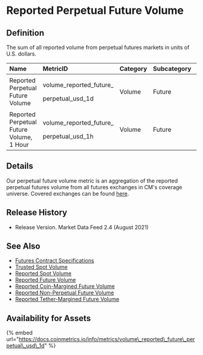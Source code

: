 # Reported Perpetual Future Volume

## Definition

The sum of all reported volume from perpetual futures markets in units of U.S. dollars.[  
](https://docs.coinmetrics.io/asset-metrics/volume/volume_reported_future_coin_margined_usd_1d)

<table>
  <thead>
    <tr>
      <th style="text-align:left">Name</th>
      <th style="text-align:left">MetricID</th>
      <th style="text-align:left">Category</th>
      <th style="text-align:left">Subcategory</th>
      <th style="text-align:left">Type</th>
      <th style="text-align:left">Unit</th>
      <th style="text-align:left">Interval</th>
    </tr>
  </thead>
  <tbody>
    <tr>
      <td style="text-align:left">Reported Perpetual Future Volume</td>
      <td style="text-align:left">
        <p>volume_reported_future_</p>
        <p>perpetual_usd_1d</p>
      </td>
      <td style="text-align:left">Volume</td>
      <td style="text-align:left">Future</td>
      <td style="text-align:left">Sum</td>
      <td style="text-align:left">USD</td>
      <td style="text-align:left">1d</td>
    </tr>
    <tr>
      <td style="text-align:left">Reported Perpetual Future Volume, 1 Hour</td>
      <td style="text-align:left">
        <p>volume_reported_future_</p>
        <p>perpetual_usd_1h</p>
      </td>
      <td style="text-align:left">Volume</td>
      <td style="text-align:left">Future</td>
      <td style="text-align:left">Sum</td>
      <td style="text-align:left">USD</td>
      <td style="text-align:left">1h</td>
    </tr>
  </tbody>
</table>

## Details

Our perpetual future volume metric is an aggregation of the reported perpetual futures volume from all futures exchanges in CM's coverage universe.  Covered exchanges can be found [here](../../exchanges/all-exchanges.md).

## Release History

* Release Version. Market Data Feed 2.4 \(August 2021\) 

## See Also

* [Futures Contract Specifications](../../market-data/derivatives-contract-specifications.md)
* [Trusted Spot Volume](volume_trusted_spot_usd_1d.md)
* [Reported Spot Volume](volume_reported_spot_usd_1d.md)
* [Reported Future Volume](volume_reported_future_usd_1d.md)
* [Reported Coin-Margined Future Volume](volume_reported_future_coin_margined_usd_1d.md)
* [Reported Non-Perpetual Future Volume](volume_reported_future_nonperpetual_usd_1d.md)
* [Reported Tether-Margined Future Volume](volume_reported_future_tether_margined_usd_1d.md)

## Availability for Assets

{% embed url="https://docs.coinmetrics.io/info/metrics/volume\_reported\_future\_perpetual\_usd\_1d" %}



